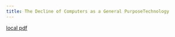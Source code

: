 ```yaml
---
title: The Decline of Computers as a General PurposeTechnology
---
```


[local pdf](../../../pdfs/The%20Decline%20of%20Computers%20as%20a%20General%20PurposeTechnology.pdf)

